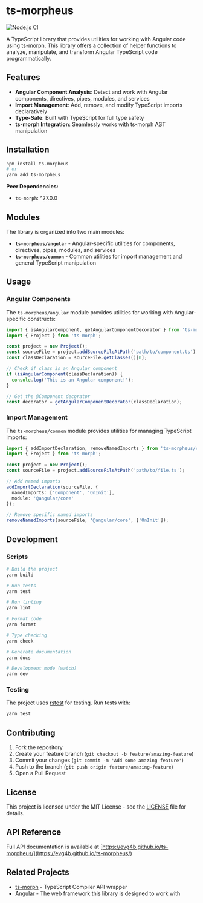 # ts-morpheus

[![Node.js CI](https://github.com/evg4b/ts-morpheus/actions/workflows/node.js.yml/badge.svg?branch=main)](https://github.com/evg4b/ts-morpheus/actions/workflows/node.js.yml)

A TypeScript library that provides utilities for working with Angular code
using [ts-morph](https://github.com/dsherret/ts-morph). This library offers a collection of helper functions to analyze,
manipulate, and transform Angular TypeScript code programmatically.

## Features

- **Angular Component Analysis**: Detect and work with Angular components, directives, pipes, modules, and services
- **Import Management**: Add, remove, and modify TypeScript imports declaratively
- **Type-Safe**: Built with TypeScript for full type safety
- **ts-morph Integration**: Seamlessly works with ts-morph AST manipulation

## Installation

```bash
npm install ts-morpheus
# or
yarn add ts-morpheus
```

**Peer Dependencies:**

- `ts-morph`: ^27.0.0

## Modules

The library is organized into two main modules:

- **`ts-morpheus/angular`** - Angular-specific utilities for components, directives, pipes, modules, and services
- **`ts-morpheus/common`** - Common utilities for import management and general TypeScript manipulation

## Usage

### Angular Components

The `ts-morpheus/angular` module provides utilities for working with Angular-specific constructs:

```typescript
import { isAngularComponent, getAngularComponentDecorator } from 'ts-morpheus/angular';
import { Project } from 'ts-morph';

const project = new Project();
const sourceFile = project.addSourceFileAtPath('path/to/component.ts');
const classDeclaration = sourceFile.getClasses()[0];

// Check if class is an Angular component
if (isAngularComponent(classDeclaration)) {
  console.log('This is an Angular component!');
}

// Get the @Component decorator
const decorator = getAngularComponentDecorator(classDeclaration);
```

### Import Management

The `ts-morpheus/common` module provides utilities for managing TypeScript imports:

```typescript
import { addImportDeclaration, removeNamedImports } from 'ts-morpheus/common';
import { Project } from 'ts-morph';

const project = new Project();
const sourceFile = project.addSourceFileAtPath('path/to/file.ts');

// Add named imports
addImportDeclaration(sourceFile, {
  namedImports: ['Component', 'OnInit'],
  module: '@angular/core'
});

// Remove specific named imports
removeNamedImports(sourceFile, '@angular/core', ['OnInit']);
```

## Development

### Scripts

```bash
# Build the project
yarn build

# Run tests
yarn test

# Run linting
yarn lint

# Format code
yarn format

# Type checking
yarn check

# Generate documentation
yarn docs

# Development mode (watch)
yarn dev
```

### Testing

The project uses [rstest](https://github.com/rsuite/rstest) for testing. Run tests with:

```bash
yarn test
```

## Contributing

1. Fork the repository
2. Create your feature branch (`git checkout -b feature/amazing-feature`)
3. Commit your changes (`git commit -m 'Add some amazing feature'`)
4. Push to the branch (`git push origin feature/amazing-feature`)
5. Open a Pull Request

## License

This project is licensed under the MIT License - see the [LICENSE](LICENSE) file for details.

## API Reference

Full API documentation is available at [https://evg4b.github.io/ts-morpheus/](https://evg4b.github.io/ts-morpheus/)

## Related Projects

- [ts-morph](https://github.com/dsherret/ts-morph) - TypeScript Compiler API wrapper
- [Angular](https://angular.io/) - The web framework this library is designed to work with
